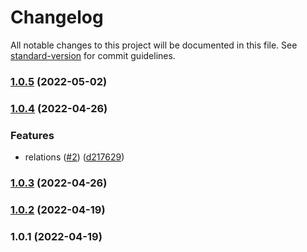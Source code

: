 # Changelog

All notable changes to this project will be documented in this file. See [standard-version](https://github.com/conventional-changelog/standard-version) for commit guidelines.

### [1.0.5](https://github.com/starwit/templatetest/compare/v1.0.4...v1.0.5) (2022-05-02)

### [1.0.4](https://github.com/starwit/templatetest/compare/v1.0.3...v1.0.4) (2022-04-26)


### Features

* relations ([#2](https://github.com/starwit/templatetest/issues/2)) ([d217629](https://github.com/starwit/templatetest/commit/d217629e3f3f1e7f0650eff0865c11fa332320fd))

### [1.0.3](https://github.com/starwit/templatetest/compare/v1.0.2...v1.0.3) (2022-04-26)

### [1.0.2](https://github.com/starwit/templatetest/compare/v1.0.1...v1.0.2) (2022-04-19)

### 1.0.1 (2022-04-19)
